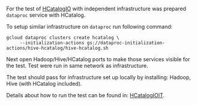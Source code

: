 <!--
    Licensed to the Apache Software Foundation (ASF) under one
    or more contributor license agreements.  See the NOTICE file
    distributed with this work for additional information
    regarding copyright ownership.  The ASF licenses this file
    to you under the Apache License, Version 2.0 (the
    "License"); you may not use this file except in compliance
    with the License.  You may obtain a copy of the License at

      http://www.apache.org/licenses/LICENSE-2.0

    Unless required by applicable law or agreed to in writing,
    software distributed under the License is distributed on an
    "AS IS" BASIS, WITHOUT WARRANTIES OR CONDITIONS OF ANY
    KIND, either express or implied.  See the License for the
    specific language governing permissions and limitations
    under the License.
-->

For the test of [HCatalogIO](../../../../../../../../main/java/org/apache/beam/sdk/io/hcatalog/HCatalogIO.java) 
with independent infrastructure was prepared `dataproc` service with HCatalog.

To setup similar infrastructure on `dataproc` run following command:

```
gcloud dataproc clusters create hcatalog \
     --initialization-actions gs://dataproc-initialization-actions/hive-hcatalog/hive-hcatalog.sh
```

Next open Hadoop/Hive/HCatalog ports to make those services visible for the test.
Test were run in same network as infrastructure.

The test should pass for infrastructure set up locally by installing: Hadoop, Hive (with HCatalog included).  

Details about how to run the test can be found in: 
[HCatalogIOIT](HCatalogIOIT.java). 
